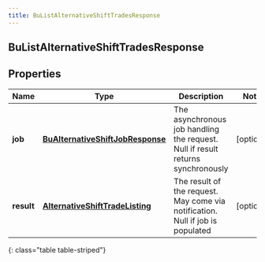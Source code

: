 ```yaml
---
title: BuListAlternativeShiftTradesResponse
---
```

## BuListAlternativeShiftTradesResponse


## Properties

| Name | Type | Description | Notes |
| ------------ | ------------- | ------------- | ------------- |
| **job** | <!----><!---->[**BuAlternativeShiftJobResponse**](BuAlternativeShiftJobResponse.html)<!----> | The asynchronous job handling the request. Null if result returns synchronously |  [optional] |
| **result** | <!----><!---->[**AlternativeShiftTradeListing**](AlternativeShiftTradeListing.html)<!----> | The result of the request. May come via notification. Null if job is populated |  [optional] |
{: class="table table-striped"}



